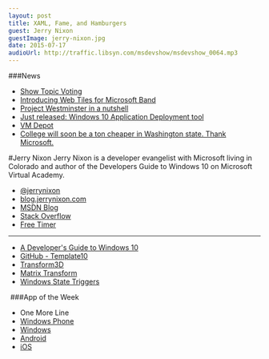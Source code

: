 ```yaml
---
layout: post
title: XAML, Fame, and Hamburgers 
guest: Jerry Nixon
guestImage: jerry-nixon.jpg
date: 2015-07-17
audioUrl: http://traffic.libsyn.com/msdevshow/msdevshow_0064.mp3
---
```


###News

 - [Show Topic Voting](http://msdv.sh/showtopicvoting)
 - [Introducing Web Tiles for Microsoft Band](http://www.hanselman.com/blog/IntroducingWebTilesForMicrosoftBandMyDiabetesDataOnABand.aspx)
 - [Project Westminster in a nutshell](http://blogs.windows.com/buildingapps/2015/07/06/project-westminster-in-a-nutshell/)
 - [Just released: Windows 10 Application Deployment tool](http://blogs.windows.com/buildingapps/2015/07/09/just-released-windows-10-application-deployment-tool/)
 - [VM Depot](https://vmdepot.msopentech.com)
 - [College will soon be a ton cheaper in Washington state. Thank Microsoft.](http://www.washingtonpost.com/blogs/govbeat/wp/2015/07/02/college-will-soon-be-a-ton-cheaper-in-washington-state-thank-microsoft/)

#Jerry Nixon
Jerry Nixon is a developer evangelist with Microsoft living in Colorado and author of the Developers Guide to Windows 10 on Microsoft Virtual Academy. 

- [@jerrynixon](https://twitter.com/jerrynixon)
- [blog.jerrynixon.com](http://blog.jerrynixon.com/)
- [MSDN Blog](http://blogs.msdn.com/b/jerrynixon/)
- [Stack Overflow](http://stackoverflow.com/users/265706/jerry-nixon-msft)
- [Free Timer](http://apps.microsoft.com/windows/en-us/app/free-timer/eb5e6917-02ff-4196-85e5-1c456c5e9a7b)

-------------------------------------------------

 - [A Developer's Guide to Windows 10](http://www.microsoftvirtualacademy.com/training-courses/a-developers-guide-to-windows-10)
 - [GitHub - Template10](https://github.com/Windows-XAML/Template10)
 - [Transform3D](https://msdn.microsoft.com/en-us/library/system.windows.media.media3d.transform3d.aspx)
  - [Matrix Transform](https://msdn.microsoft.com/en-us/library/system.windows.media.matrixtransform.aspx)
 - [Windows State Triggers](https://github.com/dotMorten/WindowsStateTriggers)

 ###App of the Week

 - One More Line
  - [Windows Phone](http://windowsphone.com/s?appid=ddf77af0-ba73-453e-b047-146e3e683c07)
  - [Windows](http://apps.microsoft.com/webpdp/app/fb39d3d6-eed7-4fec-a502-e0c0efcba33a)
  - [Android](https://play.google.com/store/apps/details?id=com.smgstudio.onemoreline)
  - [iOS](https://itunes.apple.com/us/app/one-more-line/id914433115?mt=8)